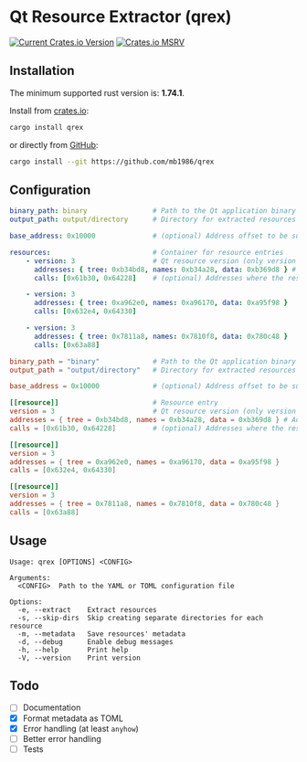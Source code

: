 # Qt Resource Extractor (qrex)

[![Current Crates.io Version](https://img.shields.io/crates/v/qrex?logo=rust&style=flat&color=blue)](https://crates.io/crates/qrex)
[![Crates.io MSRV](https://img.shields.io/crates/msrv/qrex?style=flat)](https://crates.io/crates/qrex)

## Installation

The minimum supported rust version is: **1.74.1**.

Install from [crates.io](https://crates.io/crates/qrex):

```sh
cargo install qrex
```

or directly from [GitHub](https://github.com/mb1986/qrex):

```sh
cargo install --git https://github.com/mb1986/qrex
```

## Configuration

```yaml
binary_path: binary                # Path to the Qt application binary
output_path: output/directory      # Directory for extracted resources

base_address: 0x10000              # (optional) Address offset to be subtracted from all resource addresses

resources:                         # Container for resource entries
    - version: 3                   # Qt resource version (only version 3 is supported)
      addresses: { tree: 0xb34bd8, names: 0xb34a28, data: 0xb369d8 } # Addresses pointing to resource structures
      calls: [0x61b30, 0x64228]    # (optional) Addresses where the resource is registered

    - version: 3
      addresses: { tree: 0xa962e0, names: 0xa96170, data: 0xa95f98 }
      calls: [0x632e4, 0x64330]

    - version: 3
      addresses: { tree: 0x7811a8, names: 0x7810f8, data: 0x780c48 }
      calls: [0x63a88]
```

```toml
binary_path = "binary"             # Path to the Qt application binary
output_path = "output/directory"   # Directory for extracted resources

base_address = 0x10000             # (optional) Address offset to be subtracted from all resource addresses

[[resource]]                       # Resource entry
version = 3                        # Qt resource version (only version 3 is supported)
addresses = { tree = 0xb34bd8, names = 0xb34a28, data = 0xb369d8 } # Addresses pointing to resource structures
calls = [0x61b30, 0x64228]         # (optional) Addresses where the resource is registered

[[resource]]
version = 3
addresses = { tree = 0xa962e0, names = 0xa96170, data = 0xa95f98 }
calls = [0x632e4, 0x64330]

[[resource]]
version = 3
addresses = { tree = 0x7811a8, names = 0x7810f8, data = 0x780c48 }
calls = [0x63a88]
```

## Usage

```text
Usage: qrex [OPTIONS] <CONFIG>

Arguments:
  <CONFIG>  Path to the YAML or TOML configuration file

Options:
  -e, --extract    Extract resources
  -s, --skip-dirs  Skip creating separate directories for each resource
  -m, --metadata   Save resources' metadata
  -d, --debug      Enable debug messages
  -h, --help       Print help
  -V, --version    Print version
```

## Todo

- [ ] Documentation
- [x] Format metadata as TOML
- [x] Error handling (at least `anyhow`)
- [ ] Better error handling
- [ ] Tests
